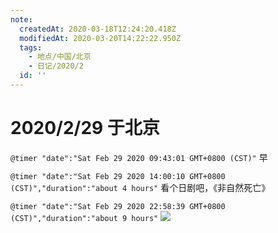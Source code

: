 ```yaml
---
note:
  createdAt: 2020-03-18T12:24:20.418Z
  modifiedAt: 2020-03-20T14:22:22.950Z
  tags:
    - 地点/中国/北京
    - 日记/2020/2
  id: ''
---
```


# 2020/2/29 于北京

`@timer "date":"Sat Feb 29 2020 09:43:01 GMT+0800 (CST)"`
早

`@timer "date":"Sat Feb 29 2020 14:00:10 GMT+0800 (CST)","duration":"about 4 hours"`
看个日剧吧，《非自然死亡》

`@timer "date":"Sat Feb 29 2020 22:58:39 GMT+0800 (CST)","duration":"about 9 hours"`
![](https://i.loli.net/2020/02/29/h19ztAJwBu6HNeb.jpg)  

